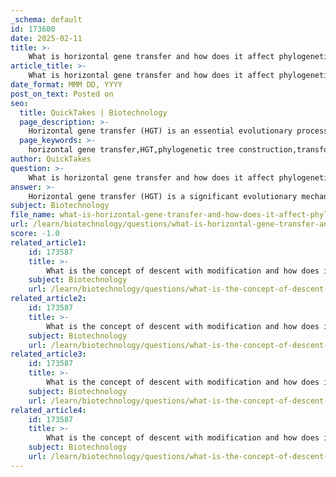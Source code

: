 ```yaml
---
_schema: default
id: 173600
date: 2025-02-11
title: >-
    What is horizontal gene transfer and how does it affect phylogenetic tree construction?
article_title: >-
    What is horizontal gene transfer and how does it affect phylogenetic tree construction?
date_format: MMM DD, YYYY
post_on_text: Posted on
seo:
  title: QuickTakes | Biotechnology
  page_description: >-
    Horizontal gene transfer (HGT) is an essential evolutionary process that challenges traditional phylogenetic tree construction, complicating the depiction of evolutionary relationships among organisms.
  page_keywords: >-
    horizontal gene transfer,HGT,phylogenetic tree construction,transformation,transduction,conjugation,bacterial evolution,genetic material transfer,discrepancies in evolution,species trees, gene trees,molecular clocks
author: QuickTakes
question: >-
    What is horizontal gene transfer and how does it affect phylogenetic tree construction?
answer: >-
    Horizontal gene transfer (HGT) is a significant evolutionary mechanism that involves the transfer of genetic material between organisms in a manner other than traditional reproduction. This process is particularly prevalent among prokaryotes, such as bacteria, and can occur through various means, including:\n\n1. **Transformation**: Uptake of naked DNA from the environment.\n2. **Transduction**: Gene transfer via viruses (bacteriophages).\n3. **Conjugation**: Direct transfer of DNA between bacteria through physical contact.\n\n### Impact on Phylogenetic Tree Construction\n\nThe occurrence of horizontal gene transfer complicates the construction of phylogenetic trees for several reasons:\n\n1. **Blurring Lineages**: HGT can lead to the sharing of genes across different lineages, which blurs the lines of evolutionary relationships. Traditional phylogenetic trees assume a tree-like structure of descent, where genes are inherited vertically from parent to offspring. However, HGT introduces a network-like pattern of gene flow that can misrepresent the true evolutionary history.\n\n2. **Gene Trees vs. Species Trees**: The presence of HGT can result in discrepancies between gene trees (which depict the evolutionary history of specific genes) and species trees (which depict the evolutionary history of species). This can lead to confusion in interpreting evolutionary relationships, as different genes may suggest different phylogenetic relationships due to their independent histories.\n\n3. **Increased Complexity**: The interconnectedness of life forms, especially among single-celled organisms, means that constructing a linear "tree of life" becomes increasingly complex. HGT highlights the need for more sophisticated models that can account for gene transfer events, rather than relying solely on traditional tree-like representations.\n\n4. **Molecular Clocks**: The use of molecular clocks, which estimate the time of divergence between species based on genetic differences, can also be affected by HGT. If genes have been transferred between species, the molecular clock may not accurately reflect the timing of divergence, leading to incorrect conclusions about evolutionary timelines.\n\nIn summary, horizontal gene transfer is a crucial factor in understanding evolutionary mechanisms and relationships. It challenges traditional views of phylogenetic tree construction by introducing complexities that require careful consideration and advanced analytical methods to accurately depict the evolutionary history of organisms.
subject: Biotechnology
file_name: what-is-horizontal-gene-transfer-and-how-does-it-affect-phylogenetic-tree-construction.md
url: /learn/biotechnology/questions/what-is-horizontal-gene-transfer-and-how-does-it-affect-phylogenetic-tree-construction
score: -1.0
related_article1:
    id: 173587
    title: >-
        What is the concept of descent with modification and how does it explain evolutionary change?
    subject: Biotechnology
    url: /learn/biotechnology/questions/what-is-the-concept-of-descent-with-modification-and-how-does-it-explain-evolutionary-change
related_article2:
    id: 173587
    title: >-
        What is the concept of descent with modification and how does it explain evolutionary change?
    subject: Biotechnology
    url: /learn/biotechnology/questions/what-is-the-concept-of-descent-with-modification-and-how-does-it-explain-evolutionary-change
related_article3:
    id: 173587
    title: >-
        What is the concept of descent with modification and how does it explain evolutionary change?
    subject: Biotechnology
    url: /learn/biotechnology/questions/what-is-the-concept-of-descent-with-modification-and-how-does-it-explain-evolutionary-change
related_article4:
    id: 173587
    title: >-
        What is the concept of descent with modification and how does it explain evolutionary change?
    subject: Biotechnology
    url: /learn/biotechnology/questions/what-is-the-concept-of-descent-with-modification-and-how-does-it-explain-evolutionary-change
---
```


&nbsp;
